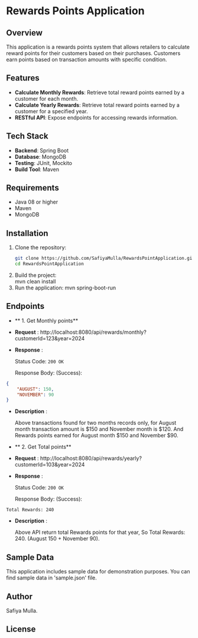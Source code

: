 # Rewards Points Application

## Overview

This application is a rewards points system that allows retailers to calculate reward points for their customers based on their purchases. Customers earn points based on transaction amounts with specific condition. 

## Features

- **Calculate Monthly Rewards**: Retrieve total reward points earned by a customer for each month.
- **Calculate Yearly Rewards**: Retrieve total reward points earned by a customer for a specified year.
- **RESTful API**: Expose endpoints for accessing rewards information.

## Tech Stack

- **Backend**: Spring Boot
- **Database**: MongoDB
- **Testing**: JUnit, Mockito
- **Build Tool**: Maven

## Requirements

- Java 08 or higher
- Maven
- MongoDB

## Installation

1. Clone the repository:
   ```bash
   git clone https://github.com/SafiyaMulla/RewardsPointApplication.git
   cd RewardsPointApplication
2. Build the project:   
   mvn clean install
3. Run the application:
   mvn spring-boot-run
     
## Endpoints

- ** 1. Get Monthly points**

- **Request** :
http://localhost:8080/api/rewards/monthly?customerId=123&year=2024

- **Response** :

  Status Code: `200 OK`
  
  Response Body: (Success):

```json
{
    "AUGUST": 150,
    "NOVEMBER": 90
}
```
- **Description** :

   Above transactions found for two months records only, for August month transaction amount is $150 and November month is $120. And Rewards points earned for
   August month $150 and November $90.
 

- ** 2. Get Total points**

- **Request** :
http://localhost:8080/api/rewards/yearly?customerId=103&year=2024

- **Response** :

  Status Code: `200 OK`
  
  Response Body: (Success):

```
Total Rewards: 240
```

- **Description** :

   Above API return total Rewards points for that year, So Total Rewards: 240. (August 150 + November 90).
 
 
## Sample Data
This application includes sample data for demonstration purposes. You can find sample data in 'sample.json' file.

## Author
Safiya Mulla.

## License

